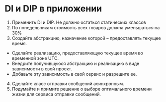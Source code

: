 # DI и DIP в приложении

1. Применить DI и DIP. Не должно остаться статических классов
2. По понедельникам стоимость всех товаров должна уменьшаться на 30%
3. Создайте абстракцию, назначение которой – предоставлять текущее время.
* Сделайте реализацию, предоставляющую текущее время во временной зоне UTC.
* Внедрите получившуюся абстракцию и реализацию в виде зависимости в свой проект.
* Добавьте эту зависимость в свой сервис и разрешите ее.
4. Сделайте класс отправки сообщений асинхронным.
5. Подумайте и примите решение о выборе оптимального времени жизни для сервиса отправки сообщений.


   

